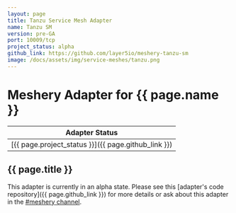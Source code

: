 ```yaml
---
layout: page
title: Tanzu Service Mesh Adapter
name: Tanzu SM
version: pre-GA
port: 10009/tcp
project_status: alpha
github_link: https://github.com/layer5io/meshery-tanzu-sm
image: /docs/assets/img/service-meshes/tanzu.png
---
```

# Meshery Adapter for {{ page.name }}

| Adapter Status |
| :------------: |
| [{{ page.project_status }}]({{ page.github_link }})|

## {{ page.title }}
This adapter is currently in an alpha state. Please see this [adapter's code repository]({{ page.github_link }}) for more details or ask about this adapter in the [#meshery channel](https://layer5io.slack.com/archives/CFGG6U10E_).
